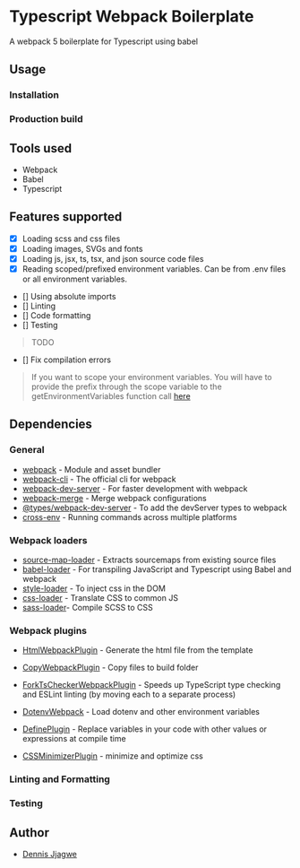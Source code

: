 # Typescript Webpack Boilerplate

A webpack 5 boilerplate for Typescript using babel

## Usage

### Installation

### Production build

## Tools used

- Webpack
- Babel
- Typescript

## Features supported

- [x] Loading scss and css files
- [x] Loading images, SVGs and fonts
- [x] Loading js, jsx, ts, tsx, and json source code files
- [x] Reading scoped/prefixed environment variables. Can be from .env files or all environment variables.
- [] Using absolute imports
- [] Linting
- [] Code formatting
- [] Testing

> TODO

- [] Fix compilation errors

> If you want to scope your environment variables. You will have to provide the prefix through the scope variable to the getEnvironmentVariables function call [here](config/webpack.common.ts#L85)

## Dependencies

### General

- [webpack](https://github.com/webpack/webpack) - Module and asset bundler
- [webpack-cli](https://github.com/webpack/webpack-cli) - The official cli for webpack
- [webpack-dev-server](https://github.com/webpack/webpack-dev-server) - For faster development with webpack
- [webpack-merge](https://github.com/survivejs/webpack-merge) - Merge webpack configurations
- [@types/webpack-dev-server](https://www.npmjs.com/package/@types/webpack-dev-server) - To add the devServer types to webpack
- [cross-env](https://github.com/kentcdodds/cross-env) - Running commands across multiple platforms

### Webpack loaders

- [source-map-loader](https://webpack.js.org/loaders/source-map-loader/) - Extracts sourcemaps from existing source files
- [babel-loader](https://webpack.js.org/loaders/babel-loader/) - For transpiling JavaScript and Typescript using Babel and webpack
- [style-loader](https://webpack.js.org/loaders/style-loader/) - To inject css in the DOM
- [css-loader](https://webpack.js.org/loaders/css-loader/) - Translate CSS to common JS
- [sass-loader](https://webpack.js.org/loaders/sass-loader/)- Compile SCSS to CSS

### Webpack plugins

- [HtmlWebpackPlugin](https://webpack.js.org/plugins/html-webpack-plugin/) - Generate the html file from the template

- [CopyWebpackPlugin](https://webpack.js.org/plugins/copy-webpack-plugin/) - Copy files to build folder

- [ForkTsCheckerWebpackPlugin](https://github.com/TypeStrong/fork-ts-checker-webpack-plugin) - Speeds up TypeScript type checking and ESLint linting (by moving each to a separate process)

- [DotenvWebpack](https://github.com/mrsteele/dotenv-webpack) - Load dotenv and other environment variables

- [DefinePlugin](https://webpack.js.org/plugins/define-plugin/) - Replace variables in your code with other values or expressions at compile time

- [CSSMinimizerPlugin](https://webpack.js.org/plugins/css-minimizer-webpack-plugin/) - minimize and optimize css

### Linting and Formatting

### Testing

## Author

- [Dennis Jjagwe](https://twitter.com/dennisjjagwe)
